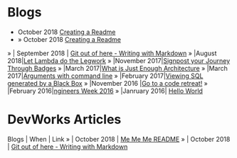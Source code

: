 

 # Blogs
 *  October 2018  [Creating a Readme](./posts/README-blog-Oct-2018.md)
 * &raquo;  October 2018 [Creating a Readme](./posts/README-blog-Oct-2018.md)
 
&raquo; | September 2018 | [Git out of here - Writing with Markdown](http://ramblingsofanthony.blogspot.com/2018/09/git-out-of-here-writing-simple-readmes.html)
&raquo; |August 2018|[Let Lambda do the Legwork](http://ramblingsofanthony.blogspot.com/2018/08/let-lambda-do-legwork.html)
&raquo; |November 2017|[Signpost your Journey Through Badges](http://ramblingsofanthony.blogspot.com/2017/11/signpost-your-journey-through-badges.html)
&raquo; |March 2017|[What is Just Enough Architecture](http://ramblingsofanthony.blogspot.com/2017/03/what-is-just-enough-architecture.html)
&raquo; |March 2017|[Arguments with command line](http://ramblingsofanthony.blogspot.com/2017/03/arguments-with-comand-line.html)
&raquo; |February 2017|[Viewing SQL generated by a Black Box](http://ramblingsofanthony.blogspot.com/2017/02/viewing-sql-generated-by-black-box.html)
&raquo; |November 2016 |[Go to a code retreat!](http://ramblingsofanthony.blogspot.com/search?updated-max=2017-02-22T03:42:00-08:00&max-results=7)
&raquo; |February 2016|[ngineers Week 2016](http://ramblingsofanthony.blogspot.com/2016/03/engineers-week-2016.html)
&raquo; |Janruary 2016| [Hello World](http://ramblingsofanthony.blogspot.com/2016/01/hello-world.html)

# DevWorks Articles
 Blogs | When | Link
&raquo; | October 2018 | [Me Me Me README](./posts/README-blog-Oct-2018.md)
&raquo; | October 2018 | [Git out of here - Writing with Markdown](http://ramblingsofanthony.blogspot.com/2018/09/git-out-of-here-writing-simple-readmes.html)
